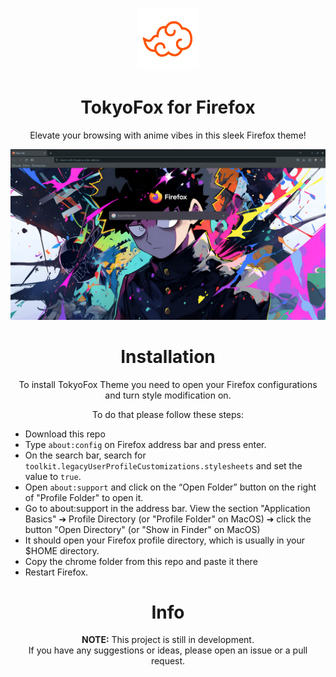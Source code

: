 <p align="center">
  <img width="100" height="100" src="./screenshots/logo.png" alt="Logo"/>
  <h1 align="center"><b>TokyoFox for Firefox</b></h1>
</p>
<p align="center">
  Elevate your browsing with anime vibes in this sleek Firefox theme!
</p>
<p align="center">
  <img src="./screenshots/home.png"alt="tokyofox-preview" />
</p>
<h1 align="center"><b>Installation</b></h1>
<p align="center">
  To install TokyoFox Theme you need to open your Firefox configurations and turn style modification on.
</p>
<p align="center">
  To do that please follow these steps:
</p>

- Download this repo
- Type `about:config` on Firefox address bar and press enter.
- On the search bar, search for `toolkit.legacyUserProfileCustomizations.stylesheets` and set the value to `true`.
- Open `about:support` and click on the “Open Folder” button on the right of "Profile Folder" to open it.
- Go to about:support in the address bar. View the section "Application Basics" ➔ Profile Directory (or "Profile Folder"
on MacOS) ➔ click the button "Open Directory" (or "Show in Finder" on MacOS)
- It should open your Firefox profile directory, which is usually in your $HOME directory.
- Copy the chrome folder from this repo and paste it there
- Restart Firefox.

<h1 align="center"><b>Info</b></h1>

<p align="center">
  <b>NOTE:</b> This project is still in development. <br>
  If you have any suggestions or ideas, please open an issue or a pull request.
</p>

